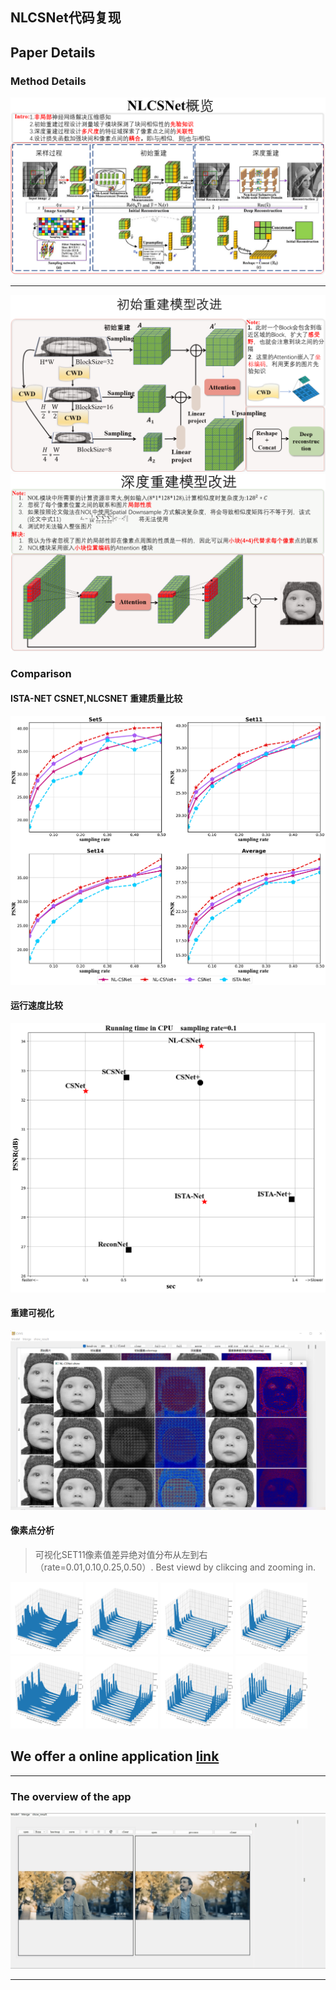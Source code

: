 
## NLCSNet代码复现
## Paper Details
### Method Details

![figure1](https://github.com/FlyingCan/-NLCSNet-youcan/blob/main/imgs/NLCSNet_overview.png?raw=true)
***
![net](https://github.com/FlyingCan/-NLCSNet-youcan/blob/main/imgs/init_change.png?raw=true)
![figure5](https://github.com/FlyingCan/-NLCSNet-youcan/blob/main/imgs/deep_change.png?raw=true)
### Comparison
####  ISTA-NET CSNET,NLCSNET 重建质量比较
![pr](https://github.com/FlyingCan/-NLCSNet-youcan/blob/main/imgs/compare_quali.png?raw=true)
####  运行速度比较
![figure3](https://github.com/FlyingCan/-NLCSNet-youcan/blob/main/imgs/compare_cpu.png?raw=true)
 
#### 重建可视化
![figure8](https://github.com/FlyingCan/-NLCSNet-youcan/blob/main/imgs/res.png?raw=true)
#### 像素点分析
> 可视化SET11像素值差异绝对值分布从左到右（rate=0.01,0.10,0.25,0.50）. Best viewd by clikcing and zooming in.   
<p class="third">
  <img src="https://github.com/FlyingCan/-NLCSNet-youcan/blob/main/imgs/1_245.png?raw=true" width="23%">
  <img src="https://github.com/FlyingCan/-NLCSNet-youcan/blob/main/imgs/10_245.png?raw=true" width="23%">
  <img src="https://github.com/FlyingCan/-NLCSNet-youcan/blob/main/imgs/25_245.png?raw=true" width="23%">
    <img src="https://github.com/FlyingCan/-NLCSNet-youcan/blob/main/imgs/25_245.png?raw=true" width="23%">
      <img src="https://github.com/FlyingCan/-NLCSNet-youcan/blob/main/imgs/1_255.png?raw=true" width="23%">
  <img src="https://github.com/FlyingCan/-NLCSNet-youcan/blob/main/imgs/10_255.png?raw=true" width="23%">
  <img src="https://github.com/FlyingCan/-NLCSNet-youcan/blob/main/imgs/25_255.png?raw=true" width="23%">
    <img src="https://github.com/FlyingCan/-NLCSNet-youcan/blob/main/imgs/50_255.png?raw=true" width="23%">
</p>
 
 
## We offer a online application  **[link](https://github.com/FlyingCan/CVVS "Dlut student")**  
  
***
### The overview of the app
![mainFunction2](https://github.com/FlyingCan/-NLCSNet-youcan/blob/main/imgs/youcan.gif?raw=true)
***

  


